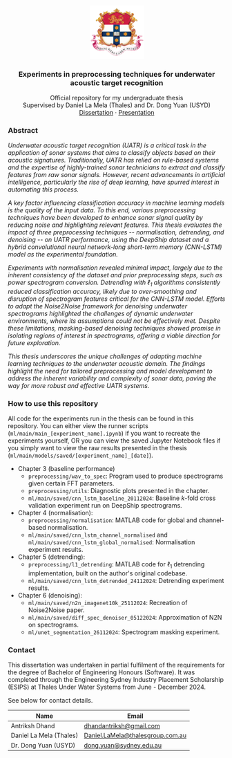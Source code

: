 <br />
<div align="center">
    <img src="img/emblem.png" alt="Logo" width="125">
    <h3 align="center">Experiments in preprocessing techniques for underwater acoustic target recognition</h3>
    <p align="center">
        Official repository for my undergraduate thesis
        <br/>
        Supervised by Daniel La Mela (Thales) and Dr. Dong Yuan (USYD)
        <br/>
        <a href="">Dissertation</a>
        ·
        <a href="">Presentation</a>
    </p>
</div>

### Abstract

_Underwater acoustic target recognition (UATR) is a critical task in the application of sonar systems that aims to classify objects based on their acoustic signatures. Traditionally, UATR has relied on rule-based systems and the expertise of highly-trained sonar technicians to extract and classify features from raw sonar signals. However, recent advancements in artificial intelligence, particularly the rise of deep learning, have spurred interest in automating this process._

_A key factor influencing classification accuracy in machine learning models is the quality of the input data. To this end, various preprocessing techniques have been developed to enhance sonar signal quality by reducing noise and highlighting relevant features. This thesis evaluates the impact of three preprocessing techniques -- normalisation, detrending, and denoising -- on UATR performance, using the DeepShip dataset and a hybrid convolutional neural network-long short-term memory (CNN-LSTM) model as the experimental foundation._

_Experiments with normalisation revealed minimal impact, largely due to the inherent consistency of the dataset and prior preprocessing steps, such as power spectrogram conversion. Detrending with $\ell_1$ algorithms consistently reduced classification accuracy, likely due to over-smoothing and disruption of spectrogram features critical for the CNN-LSTM model. Efforts to adapt the Noise2Noise framework for denoising underwater spectrograms highlighted the challenges of dynamic underwater environments, where its assumptions could not be effectively met. Despite these limitations, masking-based denoising techniques showed promise in isolating regions of interest in spectrograms, offering a viable direction for future exploration._

_This thesis underscores the unique challenges of adapting machine learning techniques to the underwater acoustic domain. The findings highlight the need for tailored preprocessing and model development to address the inherent variability and complexity of sonar data, paving the way for more robust and effective UATR systems._

### How to use this repository

All code for the experiments run in the thesis can be found in this repository. You can either view the runner scripts (`ml/main/main_[experiment_name].ipynb`) if you want to recreate the experiments yourself, OR you can view the saved Jupyter Notebook files if you simply want to view the raw results presented in the thesis (`ml/main/models/saved/[experiment_name]_[date]`).

- Chapter 3 (baseline performance)
    - `preprocessing/wav_to_spec`: Program used to produce spectrograms given certain FFT parameters.
    - `preprocessing/utils`: Diagnostic plots presented in the chapter.
    - `ml/main/saved/cnn_lstm_baseline_20112024`: Baseline $k$-fold cross validation experiment run on DeepShip spectrograms.
- Chapter 4 (normalisation):
    - `preprocessing/normalisation`: MATLAB code for global and channel-based normalisation.
    - `ml/main/saved/cnn_lstm_channel_normalised` and `ml/main/saved/cnn_lstm_global_normalised`: Normalisation experiment results.
- Chapter 5 (detrending):
    - `preprocessing/l1_detrending`: MATLAB code for $\ell_1$ detrending implementation, built on the author's original codebase.
    - `ml/main/saved/cnn_lstm_detrended_24112024`: Detrending experiment results.
- Chapter 6 (denoising):
    - `ml/main/saved/n2n_imagenet10k_25112024`: Recreation of Noise2Noise paper.
    - `ml/main/saved/diff_spec_denoiser_05122024`: Approximation of N2N on spectrograms.
    - `ml/unet_segmentation_26112024`: Spectrogram masking experiment.

### Contact

This dissertation was undertaken in partial fulfilment of the requirements for the degree of Bachelor of Engineering Honours (Software). It was completed through the Engineering Sydney Industry Placement Scholarship (ESIPS) at Thales Under Water Systems from June - December 2024.

See below for contact details.


| Name           | Email                   |
|----------------|-------------------------|
| Antriksh Dhand  | dhandantriksh@gmail.com |
| Daniel La Mela (Thales) | Daniel.LaMela@thalesgroup.com.au |
| Dr. Dong Yuan (USYD) | dong.yuan@sydney.edu.au
